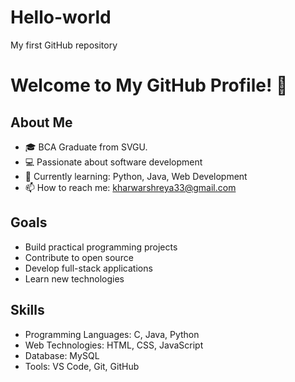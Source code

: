 # Hello-world
My first GitHub repository
# Welcome to My GitHub Profile! 👋

## About Me
- 🎓 BCA Graduate from SVGU.
- 💻 Passionate about software development
- 🌱 Currently learning: Python, Java, Web Development
- 📫 How to reach me: kharwarshreya33@gmail.com

## Goals
- Build practical programming projects
- Contribute to open source
- Develop full-stack applications
- Learn new technologies

## Skills
- Programming Languages: C, Java, Python
- Web Technologies: HTML, CSS, JavaScript
- Database: MySQL
- Tools: VS Code, Git, GitHub
